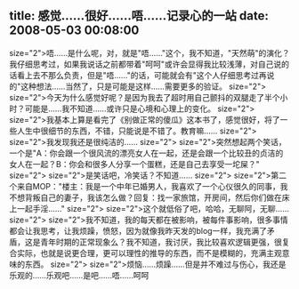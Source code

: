 title: 感觉……很好……唔……记录心的一站
date: 2008-05-03 00:08:00
---

 size="2">唔……是什么呢，对，就是"唔……"这个，我不知道，"天然萌"的演化？我仔细思考过，如果我说话之前都带着"呵呵"或许会显得我比较浅薄，对自己说的话看上去不那么负责，但是"唔……"的话，可能就会有"这个人仔细思考过再说的"这种想法……当然了，只是可能是这样……需要更多的验证。  size="2">   size="2">今天为什么感觉好呢？是因为我去了超时用自己颤抖的双腿走了半个小时？可能是……我不知道……或许只是心境和心理上的变化。  size="2">   size="2">我基本上算是看完了《别做正常的傻瓜》这本书了，感觉很好，将了一些人生中很细节的东西，不错，只能说是不错了。教育嘛……  size="2">   size="2">我发现我还是很纯洁的……  size="2">   size="2">突然想起两个笑话，一个是"A：你会跟一个很风流的漂亮女人在一起，还是会跟一个比较丑的贞洁的女人在一起？B：你会和很多人分享一个蛋糕，还是自己去享受一坨屎？"  size="2">   size="2">是笑话吧，冷笑话？不知道……  size="2">   size="2">第二个来自MOP："楼主：我是一个中年已婚男人，我喜欢了一个心仪很久的同事，我不想背叛自己的妻子，我该怎么做？回复：找一家旅馆，开房间，然后你们做在床上一起手淫……"  size="2">   size="2">这个就低俗了吧，哈哈，无聊阿，无聊……  size="2">   size="2">我不知道，我的每天都在被影响，被每件事影响，很多事情都会让我思考，让我烦躁，愤怒，因为就像我昨天发的blog一样，我充满了矛盾，这是青年时期的正常现象么？我不知道，我讨厌，我比较喜欢逻辑更强，很复合实际，也就是说更合理，更可以理性的推导的东西，而不是模糊的，充满主观意味的东西。  size="2">   size="2">烦恼……烦躁……但是并不难过与伤心，我还是乐观的……乐观吧……是吧……唔……呵呵
